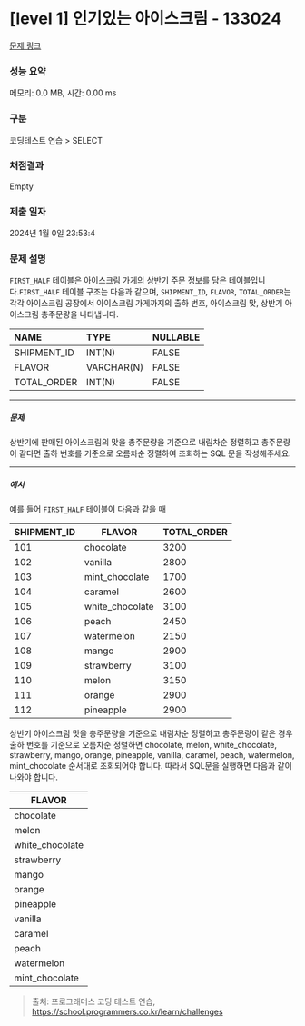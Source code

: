 # [level 1] 인기있는 아이스크림 - 133024 

[문제 링크](https://school.programmers.co.kr/learn/courses/30/lessons/133024) 

### 성능 요약

메모리: 0.0 MB, 시간: 0.00 ms

### 구분

코딩테스트 연습 > SELECT

### 채점결과

Empty

### 제출 일자

2024년 1월 0일 23:53:4

### 문제 설명

<p><code>FIRST_HALF</code> 테이블은 아이스크림 가게의 상반기 주문 정보를 담은 테이블입니다.<code>FIRST_HALF</code> 테이블 구조는 다음과 같으며, <code>SHIPMENT_ID</code>, <code>FLAVOR</code>, <code>TOTAL_ORDER</code>는 각각 아이스크림 공장에서 아이스크림 가게까지의 출하 번호, 아이스크림 맛, 상반기 아이스크림 총주문량을 나타냅니다. </p>
<table class="table">
        <thead><tr>
<th style="text-align: left">NAME</th>
<th style="text-align: left">TYPE</th>
<th>NULLABLE</th>
</tr>
</thead>
        <tbody><tr>
<td style="text-align: left">SHIPMENT_ID</td>
<td style="text-align: left">INT(N)</td>
<td>FALSE</td>
</tr>
<tr>
<td style="text-align: left">FLAVOR</td>
<td style="text-align: left">VARCHAR(N)</td>
<td>FALSE</td>
</tr>
<tr>
<td style="text-align: left">TOTAL_ORDER</td>
<td style="text-align: left">INT(N)</td>
<td>FALSE</td>
</tr>
</tbody>
      </table>
<hr>

<h5>문제</h5>

<p>상반기에 판매된 아이스크림의 맛을 총주문량을 기준으로 내림차순 정렬하고 총주문량이 같다면 출하 번호를 기준으로 오름차순 정렬하여 조회하는 SQL 문을 작성해주세요.</p>

<hr>

<h5>예시</h5>

<p>예를 들어 <code>FIRST_HALF</code> 테이블이 다음과 같을 때 </p>
<table class="table">
        <thead><tr>
<th>SHIPMENT_ID</th>
<th>FLAVOR</th>
<th>TOTAL_ORDER</th>
</tr>
</thead>
        <tbody><tr>
<td>101</td>
<td>chocolate</td>
<td>3200</td>
</tr>
<tr>
<td>102</td>
<td>vanilla</td>
<td>2800</td>
</tr>
<tr>
<td>103</td>
<td>mint_chocolate</td>
<td>1700</td>
</tr>
<tr>
<td>104</td>
<td>caramel</td>
<td>2600</td>
</tr>
<tr>
<td>105</td>
<td>white_chocolate</td>
<td>3100</td>
</tr>
<tr>
<td>106</td>
<td>peach</td>
<td>2450</td>
</tr>
<tr>
<td>107</td>
<td>watermelon</td>
<td>2150</td>
</tr>
<tr>
<td>108</td>
<td>mango</td>
<td>2900</td>
</tr>
<tr>
<td>109</td>
<td>strawberry</td>
<td>3100</td>
</tr>
<tr>
<td>110</td>
<td>melon</td>
<td>3150</td>
</tr>
<tr>
<td>111</td>
<td>orange</td>
<td>2900</td>
</tr>
<tr>
<td>112</td>
<td>pineapple</td>
<td>2900</td>
</tr>
</tbody>
      </table>
<p>상반기 아이스크림 맛을 총주문량을 기준으로 내림차순 정렬하고 총주문량이 같은 경우 출하 번호를 기준으로 오름차순 정렬하면 chocolate, melon, white_chocolate, strawberry, mango, orange, pineapple, vanilla, caramel, peach, watermelon, mint_chocolate 순서대로 조회되어야 합니다. 따라서 SQL문을 실행하면 다음과 같이 나와야 합니다. </p>
<table class="table">
        <thead><tr>
<th>FLAVOR</th>
</tr>
</thead>
        <tbody><tr>
<td>chocolate</td>
</tr>
<tr>
<td>melon</td>
</tr>
<tr>
<td>white_chocolate</td>
</tr>
<tr>
<td>strawberry</td>
</tr>
<tr>
<td>mango</td>
</tr>
<tr>
<td>orange</td>
</tr>
<tr>
<td>pineapple</td>
</tr>
<tr>
<td>vanilla</td>
</tr>
<tr>
<td>caramel</td>
</tr>
<tr>
<td>peach</td>
</tr>
<tr>
<td>watermelon</td>
</tr>
<tr>
<td>mint_chocolate</td>
</tr>
</tbody>
      </table>

> 출처: 프로그래머스 코딩 테스트 연습, https://school.programmers.co.kr/learn/challenges